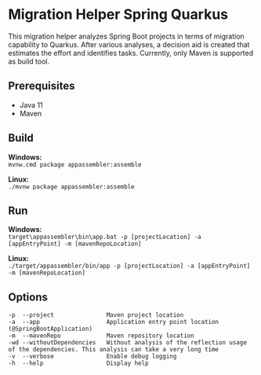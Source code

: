 # Migration Helper Spring Quarkus

This migration helper analyzes Spring Boot projects in terms of migration capability to Quarkus. After various analyses, a decision aid is created that estimates the effort and identifies tasks. Currently, only Maven is supported as build tool.

## Prerequisites

- Java 11
- Maven

## Build

**Windows:** \
`mvnw.cmd package appassembler:assemble`

**Linux:** \
`./mvnw package appassembler:assemble`

## Run

**Windows:** \
`target\appassembler\bin\app.bat -p [projectLocation] -a [appEntryPoint] -m [mavenRepoLocation]`

**Linux:** \
`./target/appassembler/bin/app -p [projectLocation] -a [appEntryPoint] -m [mavenRepoLocation]`

## Options
```
-p  --project               Maven project location
-a  --app                   Application entry point location (@SpringBootApplication)
-m  --mavenRepo             Maven repository location
-wd --withoutDependencies   Without analysis of the reflection usage of the dependencies. This analysis can take a very long time
-v  --verbose               Enable debug logging
-h  --help                  Display help
```
